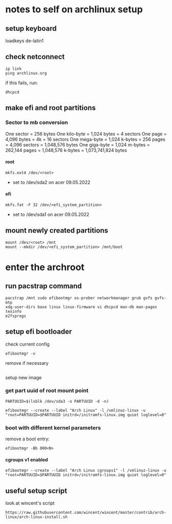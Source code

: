 notes to self on archlinux setup
================================

## setup keyboard

loadkeys de-latin1

## check netconnect

```
ip link
ping archlinux.org
```

if this fails, run:

```
dhcpcd
```
## make efi and root partitions

### Sector to mb conversion
One sector = 256 bytes
One kilo-byte = 1,024 bytes = 4 sectors
One page = 4,096 bytes = 4k = 16 sectors
One mega-byte = 1,024 k-bytes = 256 pages = 4,096 sectors = 1,048,576 bytes
One giga-byte = 1,024 m-bytes = 262,144 pages = 1,048,576 k-bytes = 1,073,741,824 bytes 


#### root 

```
mkfs.ext4 /dev/<root>
```

+ set to /dev/sda2 on acer 09.05.2022

#### efi

```
mkfs.fat -F 32 /dev/<efi_system_partition>
```

+ set to /dev/sda1 on acer 09.05.2022

## mount newly created partitions

```
mount /dev/<root> /mnt
mount --mkdir /dev/<efi_system_partition> /mnt/boot
```

# enter the archroot


## run pacstrap command

```
pacstrap /mnt sudo efibootmgr os-prober networkmanager grub gvfs gvfs-mtp
xdg-user-dirs base linux linux-firmware vi dhcpcd man-db man-pages texinfo
e2fsprogs
```


## setup efi bootloader

check current config 

```
efibootmgr -v
```

remove if necessary 

```

```

setup new image

### get part uuid of root mount point
`PARTUUID=$(lsblk /dev/sda3 -o PARTUUID -d -n)`


```
efibootmgr --create --label "Arch Linux" -l /vmlinuz-linux -u
"root=PARTUUID=$PARTUUID initrd=/initramfs-linux.img quiet loglevel=0"
```


### boot with different kernel parameters

remove a boot entry:

`efibootmgr -Bb 000<N>`

#### cgroups v1 enabled

```
efibootmgr --create --label "Arch Linux cgroups1" -l /vmlinuz-linux -u
"root=PARTUUID=$PARTUUID initrd=/initramfs-linux.img quiet loglevel=0"
```


## useful setup script

look at wincent's script
```
https://raw.githubusercontent.com/wincent/wincent/master/contrib/arch-linux/arch-linux-install.sh
```
